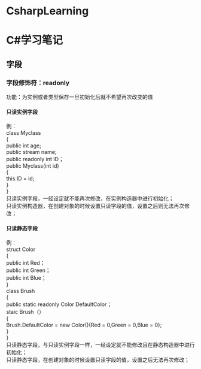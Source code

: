 # CsharpLearning
# C#学习笔记
## 字段
### 字段修饰符：readonly
功能：为实例或者类型保存一旦初始化后就不希望再次改变的值
#### 只读实例字段
例：  
class Myclass  
  {   
    public int age;  
    public stream name;  
    public readonly int ID；  
    public Myclass(int id)  
    {  
      this.ID = id;  
    }  
  }  
只读实例字段，一经设定就不能再次修改，在实例构造器中进行初始化；  
只读实例构造器，在创建对象的时候设置只读字段的值，设置之后则无法再次修改；  
#### 只读静态字段
例：  
  struct Color  
  {  
    public int Red；  
    public int Green；  
    public int Blue；  
  }  
  class Brush  
  {  
    public static readonly Color DefaultColor；  
    staic Brush（）  
    {  
      Brush.DefaultColor = new Color(){Red = 0,Green = 0,Blue = 0};  
    }  
  }  
  只读静态字段，与只读实例字段一样，一经设定就不能修改且在静态构造器中进行初始化；  
  只读静态字段，在创建对象的时候设置只读字段的值，设置之后无法再次修改；  
